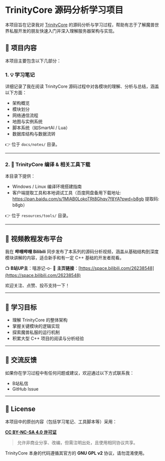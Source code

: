 # TrinityCore 源码分析学习项目

本项目旨在记录我对 [TrinityCore](https://github.com/TrinityCore/TrinityCore) 的源码分析与学习过程，帮助有志于了解魔兽世界私服开发的朋友快速入门并深入理解服务器架构与实现。

## 📘 项目内容

本项目主要包含以下几部分：

### 1. 💡 学习笔记

详细记录了我在阅读 TrinityCore 源码过程中对各模块的理解、分析与总结，涵盖以下方面：

* 架构概览
* 模块划分
* 网络通信流程
* 地图与实例系统
* 脚本系统（如SmartAI / Lua）
* 数据库结构与数据流转

👉 位于 `docs/notes/` 目录。

---

### 2. 🔗 TrinityCore 编译 & 相关工具下载

本目录下提供：

* Windows / Linux 编译环境搭建指南
* 客户端提取工具和本地调试工具（百度网盘备用下载地址: https://pan.baidu.com/s/1MlAB0LokoTRt8Ghqv7f8YA?pwd=b8gb 提取码: b8gb）

👉 位于 `resources/tools/` 目录。

---

## 🎥 视频教程发布平台

我在 **哔哩哔哩 Bilibili** 同步发布了本系列的源码分析视频，涵盖从基础结构到深度模块讲解的内容，适合新手和有一定 C++ 基础的开发者观看。

📺 **B站UP主**：嘻游记-o-
🔗 **主页链接**：[https://space.bilibili.com/26238548](https://space.bilibili.com/26238548)

欢迎关注、点赞、投币支持一下！

---

## 📌 学习目标

* 理解 TrinityCore 的整体架构
* 掌握关键模块的逻辑实现
* 探索魔兽私服的运行机制
* 积累大型 C++ 项目的阅读与分析经验

---

## 💬 交流反馈

如果你在学习过程中有任何问题或建议，欢迎通过以下方式联系我：

* B站私信
* GitHub Issue

---

## 📜 License

本项目中的原创内容（包括学习笔记、工具脚本等）采用：

[**CC BY-NC-SA 4.0 许可证**](https://creativecommons.org/licenses/by-nc-sa/4.0/deed.zh)

> 允许非商业分享、改编，但需注明出处，且使用相同协议共享。

TrinityCore 本身的代码遵循其官方的 **GNU GPL v2** 协议，请勿混淆使用。
